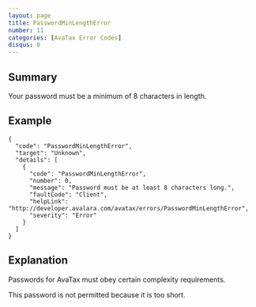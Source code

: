 ```yaml
---
layout: page
title: PasswordMinLengthError
number: 11
categories: [AvaTax Error Codes]
disqus: 0
---
```


## Summary

Your password must be a minimum of 8 characters in length.

## Example

    {
      "code": "PasswordMinLengthError",
      "target": "Unknown",
      "details": [
        {
          "code": "PasswordMinLengthError",
          "number": 0,
          "message": "Password must be at least 8 characters long.",
          "faultCode": "Client",
          "helpLink": "http://developer.avalara.com/avatax/errors/PasswordMinLengthError",
          "severity": "Error"
        }
      ]
    }

## Explanation

Passwords for AvaTax must obey certain complexity requirements. 

This password is not permitted because it is too short.
